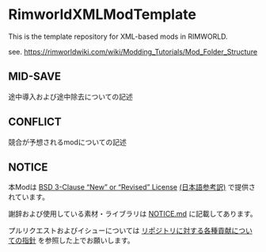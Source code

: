 # RimworldXMLModTemplate

This is the template repository for XML-based mods in RIMWORLD.

see. https://rimworldwiki.com/wiki/Modding_Tutorials/Mod_Folder_Structure

## MID-SAVE

途中導入および途中除去についての記述

## CONFLICT

競合が予想されるmodについての記述

## NOTICE

本Modは [BSD 3-Clause “New” or “Revised” License](LICENSE) [(日本語参考訳)](https://licenses.opensource.jp/BSD-3-Clause/BSD-3-Clause.html) で提供されています。

謝辞および使用している素材・ライブラリは [NOTICE.md](NOTICE.md) に記載してあります。

プルリクエストおよびイシューについては [リポジトリに対する各種貢献についての指針](https://github.com/piet-rian/.github/blob/main/CONTRIBUTING.md) を参照した上でお願いします。
